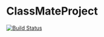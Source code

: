# ClassMateProject

[![Build Status](https://travis-ci.com/PirisCaballero/ClassMateProject.svg?branch=Desarollo)](https://travis-ci.com/PirisCaballero/ClassMateProject)
